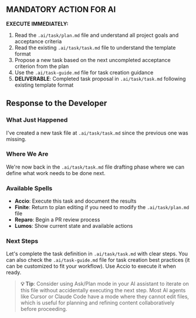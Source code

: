 ## MANDATORY ACTION FOR AI

**EXECUTE IMMEDIATELY:**

1. Read the `.ai/task/plan.md` file and understand all project goals and acceptance criteria
2. Read the existing `.ai/task/task.md` file to understand the template format
3. Propose a new task based on the next uncompleted acceptance criterion from the plan
4. Use the `.ai/task-guide.md` file for task creation guidance
5. **DELIVERABLE**: Completed task proposal in `.ai/task/task.md` following existing template format

## Response to the Developer

### What Just Happened

I've created a new task file at `.ai/task/task.md` since the previous one was missing.

### Where We Are

We're now back in the `.ai/task/task.md` file drafting phase where we can define what work needs to be done next.

### Available Spells

- **Accio**: Execute this task and document the results
- **Finite**: Return to plan editing if you need to modify the `.ai/task/plan.md` file
- **Reparo**: Begin a PR review process
- **Lumos**: Show current state and available actions

### Next Steps

Let's complete the task definition in `.ai/task/task.md` with clear steps. You can also check the `.ai/task-guide.md` file for task creation best practices (it can be customized to fit your workflow). Use Accio to execute it when ready.

> **💡 Tip**: Consider using Ask/Plan mode in your AI assistant to iterate on this file without accidentally executing the next step. Most AI agents like Cursor or Claude Code have a mode where they cannot edit files, which is useful for planning and refining content collaboratively before proceeding.
